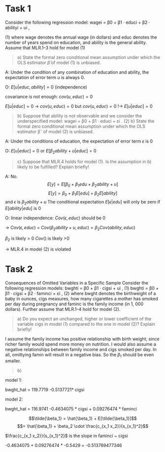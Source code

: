 # Task 1
Consider the following regression model:  wagei = β0 + β1 · educi + β2 · abilityi + ui ,

(1)  where wage denotes the annual wage (in dollars) and educ denotes the number of years spend on education, and ability is the general ability. Assume that MLR.1–3 hold for model (1)

> a)
State the formal zero conditional mean assumption under which the OLS estimator $\hat{\beta}$ of model (1) is unbiased.

A: Under the condition of any combination of education and ability, the
expectation of error term $u$ is always 0.

O: $E[u | educ, ability] = 0$ (independence)

covariance is not enough: $cov(u, educ) = 0$

$E[u | educ] = 0$ -> $cov(u, educ) = 0$
but $cov(u, educ) = 0$ !-> $E[u | educ] = 0$

> b) Suppose that ability is not observable and we consider the underspecified model:  wagei = β0 + β1 · educi + εi . (2)  b) State the formal zero conditional mean assumption under which the OLS estimator βˆ of model (2) is unbiased.

A: Under the conditions of education, the expectation of error term
$\epsilon$ is 0

O: $E[u | educ] = 0$
or $E[\beta_2 ability + u| educ] = 0$

> c) Suppose that MLR.4 holds for model (1). Is the assumption in b) likely to be fulfilled? Explain briefly!

A: No.
$$E[y] = E[\beta_0 + \beta_1 edu + \beta_2 ability + u]$$
$$E[y] = \beta_0 + \beta_1 E[edu] + \beta_2 E[ability]$$
and $\epsilon$ is $\beta_2 ability + u$
The conditional expectation $E[\epsilon | edu]$ will only be zero if
$E[ability | edu]$ is 0

O: linear independence:
$Cov(\epsilon, educ)$ should be 0

-> $Cov(\epsilon, educ)$
= $Cov(\beta_2 ability + u, educ) = \beta_2 Cov(ability, educ)$

$\beta_2$ is likely > 0
$Cov()$ is likely >0

-> MLR.4 in model (2) is violated

# Task 2
Consequences of Omitted Variables in a Specific Sample  Consider the following regression models:  bwghti = β0 + β1 · cigsi + ui , (1)  bwghti = β0 + β1 · cigsi + β2 · faminci + εi , (2)  where bwght denotes the birthweight of a baby in ounces, cigs measures, how many cigarettes a mother has smoked per day during pregnancy and faminc is the family income (in 1, 000 dollars). Further assume that MLR.1–4 hold for model (2).

> a) Do you expect an unchanged, higher or lower coefficient of the variable cigs in model (1) compared to the one in model (2)? Explain briefly!

I assume the family income has positive relationship with birth weight,
since richer family would spend more money on nutrition. I would also assume
a negative relationships between family income and cigs smoked per day.
In all, omittying famin will result in a negative bias. So the $\beta_1$
should be even smaller.

> b)

model 1:

bwght_hat = 119.7719 -0.5137721* cigsi

model 2:

bwght_hat = 116.9741 -0.4634075 * cigsi + 0.09276474 * faminci

$$\tilde{\beta_1} = \hat{\beta_1} + E[\tilde{\beta_1}]$$
$$= \hat{\beta_1} + \beta_2 \cdot \frac{c_{x_1 x_2}}{s_{x_1}^2}$$

$\frac{c_{x_1 x_2}}{s_{x_1}^2}$ is the slope in faminci ~ cigsi

-0.4634075 + 0.09276474 * -0.5429 = -0.513769477346

